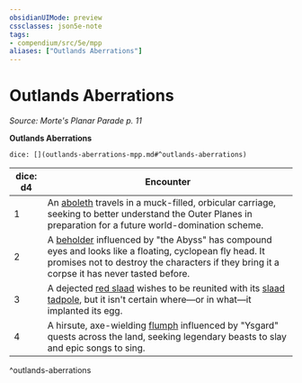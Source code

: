 ```yaml
---
obsidianUIMode: preview
cssclasses: json5e-note
tags:
- compendium/src/5e/mpp
aliases: ["Outlands Aberrations"]
---
```

# Outlands Aberrations
*Source: Morte's Planar Parade p. 11* 

**Outlands Aberrations**

`dice: [](outlands-aberrations-mpp.md#^outlands-aberrations)`

| dice: d4 | Encounter |
|----------|-----------|
| 1 | An [aboleth](2-Mechanics/CLI/bestiary/aberration/aboleth.md) travels in a muck-filled, orbicular carriage, seeking to better understand the Outer Planes in preparation for a future world-domination scheme. |
| 2 | A [beholder](2-Mechanics/CLI/bestiary/aberration/beholder.md) influenced by "the Abyss" has compound eyes and looks like a floating, cyclopean fly head. It promises not to destroy the characters if they bring it a corpse it has never tasted before. |
| 3 | A dejected [red slaad](2-Mechanics/CLI/bestiary/aberration/red-slaad.md) wishes to be reunited with its [slaad tadpole](2-Mechanics/CLI/bestiary/aberration/slaad-tadpole.md), but it isn't certain where—or in what—it implanted its egg. |
| 4 | A hirsute, axe-wielding [flumph](2-Mechanics/CLI/bestiary/aberration/flumph.md) influenced by "Ysgard" quests across the land, seeking legendary beasts to slay and epic songs to sing. |
^outlands-aberrations